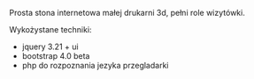 Prosta stona internetowa małej drukarni 3d, pełni role wizytówki.

Wykożystane techniki:
- jquery 3.21 + ui
- bootstrap 4.0 beta
- php do rozpoznania jezyka przegladarki



